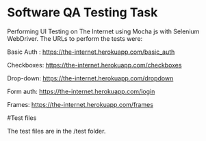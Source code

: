 # Software QA Testing Task

Performing UI Testing on The Internet using Mocha js with Selenium WebDriver. The URLs to perform the tests were:

Basic Auth : https://the-internet.herokuapp.com/basic_auth

Checkboxes: https://the-internet.herokuapp.com/checkboxes

Drop-down: https://the-internet.herokuapp.com/dropdown

Form auth: https://the-internet.herokuapp.com/login

Frames: https://the-internet.herokuapp.com/frames

#Test files

The test files are in the /test folder.
